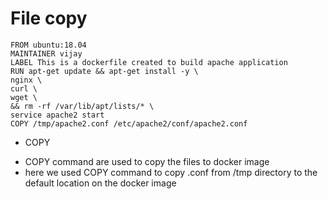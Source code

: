 # File copy

```
FROM ubuntu:18.04
MAINTAINER vijay
LABEL This is a dockerfile created to build apache application
RUN apt-get update && apt-get install -y \
nginx \
curl \
wget \
&& rm -rf /var/lib/apt/lists/* \
service apache2 start
COPY /tmp/apache2.conf /etc/apache2/conf/apache2.conf
```

* COPY
- COPY command are used to copy the files to docker image
- here we used COPY command to copy .conf from /tmp directory to the default location on the docker image
